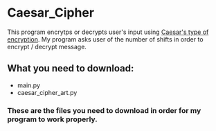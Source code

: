 # Caesar_Cipher
This program encrytps or decrypts user's input using [Caesar's type of encryption](https://en.wikipedia.org/wiki/Caesar_cipher). My program asks user of the number of shifts in order to encrypt / decrypt message.
## What you need to download:
- main.py
- caesar_cipher_art.py
### These are the files you need to download in order for my program to work properly.
